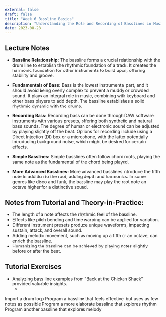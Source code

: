 ```yaml
---
external: false
draft: false
title: "Week 6 Bassline Basics"
description: "Understanding the Role and Recording of Basslines in Music Production."
date: 2023-08-28
---
```


## Lecture Notes

- **Bassline Relationship:** The bassline forms a crucial relationship with the drum line to establish the rhythmic foundation of a track. It creates the harmonic foundation for other instruments to build upon, offering stability and groove.

- **Fundamentals of Bass:** Bass is the lowest instrumental part, and it should avoid being overly complex to prevent a muddy or crowded sound. It plays an integral role in music, combining with keyboard and other bass players to add depth. The bassline establishes a solid rhythmic dynamic with the drums.

- **Recording Bass:** Recording bass can be done through DAW software instruments with various presets, offering both synthetic and natural bass sounds. The degree of human or electronic sound can be adjusted by playing slightly off the beat. Options for recording include using a Direct Injection (DI) box or a microphone, with the latter potentially introducing background noise, which might be desired for certain effects.

- **Simple Basslines:** Simple basslines often follow chord roots, playing the same note as the fundamental of the chord being played.

- **More Advanced Basslines:** More advanced basslines introduce the fifth note in addition to the root, adding depth and harmonics. In some genres like disco and funk, the bassline may play the root note an octave higher for a distinctive sound.

## Notes from Tutorial and Theory-in-Practice:

- The length of a note affects the rhythmic feel of the bassline.
- Effects like pitch bending and time warping can be applied for variation.
- Different instrument presets produce unique waveforms, impacting sustain, attack, and overall sound.
- Adding melodic movement, such as moving up a fifth or an octave, can enrich the bassline.
- Humanizing the bassline can be achieved by playing notes slightly before or after the beat.

## Tutorial Exercises

- Analyzing bass line examples from "Back at the Chicken Shack" provided valuable insights.
  - <TODO >
<TODO Tutorial Exercises>
Import a drum loop
Program a bassline that feels effective, but uses as few notes as possible
Program a more elaborate bassline that explores rhythm
Program another bassline that explores melody
